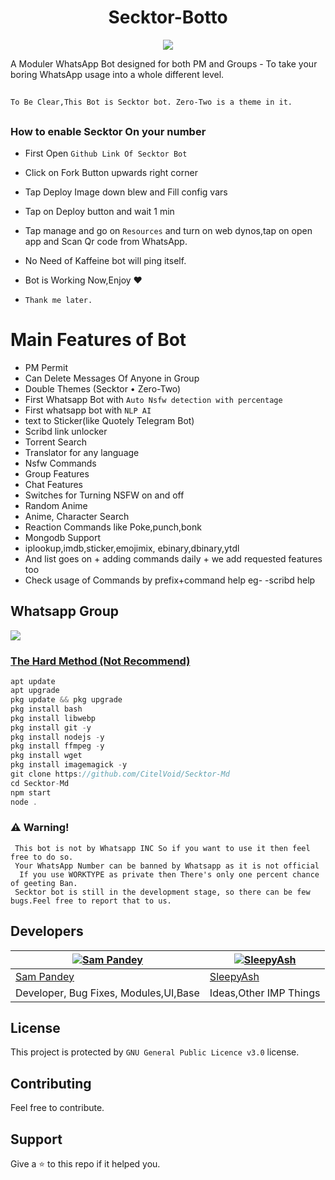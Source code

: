 <h1 align="center">Secktor-Botto<br></h1>

<p align="center">

  <img src="https://raw.githubusercontent.com/CitelVoid/Secktor-Md/main/assets/SocialLogo%201.png" />

</p>


<p align="center"> 

  A Moduler WhatsApp Bot designed for both PM and Groups - To take your boring WhatsApp usage into a whole different level.

   
  ## 
`To Be Clear,This Bot is Secktor bot. Zero-Two is a theme in it.`
##
  
### How to enable Secktor On your number
-   First Open `Github Link Of Secktor Bot`
-   Click on Fork Button upwards right corner
-  Tap Deploy Image down blew and Fill config vars
-   Tap on Deploy button and wait 1 min
-   Tap manage and go on `Resources` and turn on web dynos,tap on open app and Scan Qr code from WhatsApp.
-   No Need of Kaffeine bot will ping itself.
-   Bot is Working Now,Enjoy ♥️

- `Thank me later.`
# Main Features of Bot
- PM Permit
- Can Delete Messages Of Anyone in Group
- Double Themes (Secktor • Zero-Two)
- First Whatsapp Bot with `Auto Nsfw detection with percentage`
- First whatsapp bot with `NLP AI`
- text to Sticker(like Quotely Telegram Bot)
- Scribd link unlocker
- Torrent Search
- Translator for any language
- Nsfw Commands
- Group Features
- Chat Features
- Switches for Turning NSFW on and off
- Random Anime
- Anime, Character Search
- Reaction Commands like Poke,punch,bonk
- Mongodb Support
- iplookup,imdb,sticker,emojimix, ebinary,dbinary,ytdl
- And list goes on + adding commands daily + we add requested features too
- Check usage of Commands by prefix+command help eg- -scribd help



## Whatsapp Group
<a href="https://chat.whatsapp.com/Bl2F9UTVU4CBfZU6eVnrbCl"><img src="https://img.shields.io/badge/Join Group-25D366?style=for-the-badge&logo=whatsapp&logoColor=white" />


### The Hard Method (Not Recommend)
```js
apt update
apt upgrade
pkg update && pkg upgrade
pkg install bash
pkg install libwebp
pkg install git -y
pkg install nodejs -y 
pkg install ffmpeg -y 
pkg install wget
pkg install imagemagick -y
git clone https://github.com/CitelVoid/Secktor-Md
cd Secktor-Md
npm start
node .
```

### ⚠️ Warning! 
```
 This bot is not by Whatsapp INC So if you want to use it then feel free to do so.
 Your WhatsApp Number can be banned by Whatsapp as it is not official
  If you use WORKTYPE as private then There's only one percent chance of geeting Ban.
 Secktor bot is still in the development stage, so there can be few bugs.Feel free to report that to us.
```

## Developers
[![Sam Pandey](https://github.com/sampandey001.png?size=110)](https://github.com/sampandey001) | [![SleepyAsh](https://github.com/backendbeast.png?size=110)](https://github.com/backendbeast)
----|----
[Sam Pandey](https://wa.me/919628516236) | [SleepyAsh](https://t.me/CTRLIntelligence)
Developer, Bug Fixes, Modules,UI,Base |  Ideas,Other IMP Things

## License
This project is protected by `GNU General Public Licence v3.0` license.

## Contributing
Feel free to contribute.

## Support
Give a ⭐ to this repo if it helped you.

